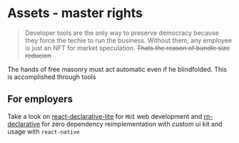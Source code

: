 # Assets - master rights

> Developer tools are the only way to preserve democracy because they force the techie to run the business. Without them, any employee is just an NFT for market speculation. ~~Thats the reason of bundle size reducion~~

The hands of free masonry must act automatic even if he blindfolded. This is accomplished through tools

## For employers

Take a look on [react-declarative-lite](https://github.com/react-declarative/react-declarative-lite) for `MUI` web development and [rn-declarative](https://github.com/react-declarative/rn-declarative) for zero dependency reimplementation with custom ui kit and usage with `react-native`
